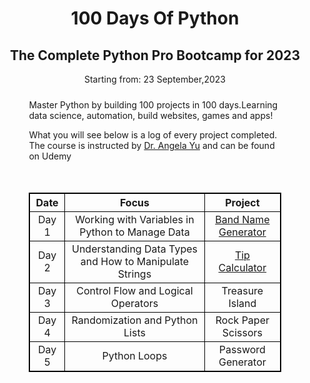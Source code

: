 

<h1 style="text-align:center;"> 100 Days Of Python </h1>

<h2 style="text-align:center;"> The Complete Python Pro Bootcamp for 2023</h2>
<p style="text-align: center;">Starting from: 23 September,2023</p>
<div class="center">
Master Python by building 100 projects in 100 days.Learning data science, automation, build websites, games and apps!

What you will see below is a log of every project completed. The course is instructed by [Dr. Angela Yu](https://www.udemy.com/course/100-days-of-code/) and can be found on Udemy
</div>

<div class="center">

<table >
 <tr >
<th>Date</th>
<th>Focus</th>
<th>Project</th>
</tr>
<tr>
<td>Day 1</td>
<td>Working with Variables in Python to Manage Data</td>
<td><a href="Projects/Day1/main.py">Band Name Generator</a></td>
</tr>
<tr>
<td>Day 2</td>
<td> Understanding Data Types and How to Manipulate Strings</td>
<td><a href="Projects/Day2/main.py" > Tip Calculator</a></td>
</tr>
<tr>
<td>Day 3</td>
<td> Control Flow and Logical Operators</td>
<td> Treasure Island</td>
</tr>
<td>Day 4</td>
<td> Randomization and Python Lists</td>
<td> Rock Paper Scissors</td>
</tr>
<td>Day 5</td>
<td> Python Loops</td>
<td> Password Generator</td>
</tr>
</table>
</div>


<style>
table, th, td {
  border:1px solid black;
  border-collapse: collapse;
  text-align: center;
}

table{width:100%

}

.center {

  margin: auto;
  width: 80%;
  padding: 10px;
}
</style>

